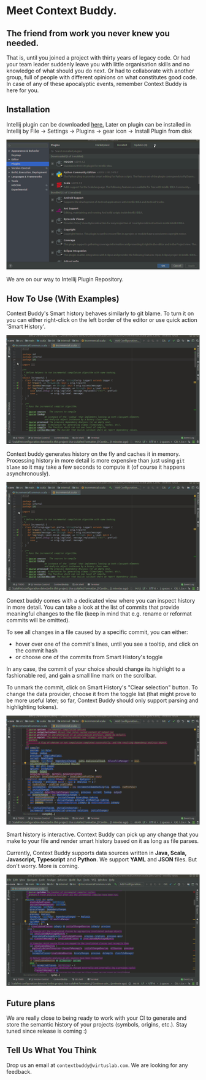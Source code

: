 # Meet Context Buddy.

## The friend from work you never knew you needed. 

That is, until you joined a project with thirty years of legacy code. 
Or had your team leader suddenly leave you with little organisation skills and no knowledge of what should you do next. 
Or had to collaborate with another group, full of people with different opinions on what constitutes good code.
In case of any of these apocalyptic events, remember Context Buddy is here for you.

## Installation

Intellij plugin can be downloaded [here.](https://wip-repos.s3.eu-central-1.amazonaws.com/context-buddy-0.2.1-M2.zip)
Later on plugin can be installed in Intellij by File -> Settings -> Plugins -> gear icon -> Install Plugin from disk

![Generate Data](imgs/install.gif)


We are on our way to Intellij Plugin Repository.

## How To Use (With Examples)

Context Buddy's Smart history behaves similarly to git blame. To turn it on you can either right-click on the left border of the editor or use quick action 'Smart History'.

![Generating history](imgs/showing_history.gif)


Context buddy generates history on the fly and caches it in memory. Processing history in more detail is more expensive than just using `git blame` so it may take a few seconds to compute it (of course it happens asynchronously).

![Generating history](imgs/loading_history.gif)

Conext buddy comes with a dedicated view where you can inspect history in more detail. You can take a look at the list of commits that provide meaningful changes to the file (keep in mind that e.g. rename or reformat commits will be omitted). 

To see all changes in a file caused by a specific commit, you can either:

- hover over one of the commit's lines, until you see a tooltip, and click on the commit hash
- or choose one of the commits from Smart History's toggle

In any case, the commit of your choice should change its highlight to a fashionable red, and gain a small line mark 
on the scrollbar.


To unmark the commit, click on Smart History's "Clear selection" button. To change the data provider, choose it from the toggle list
(that might prove to be more useful later; so far, Context Buddy should only support parsing and highlighting tokens).

![Generating history](imgs/selecting_commit.gif)


Smart history is interactive. Context Buddy can pick up any change that you make to your file and render smart history based on it as long as file parses.

Currently, Context Buddy supports data sources written in **Java, Scala, Javascript, Typescript** and **Python**. We support **YAML** and **JSON** files. 
But don't worry. More is coming.

![Interactive changes](imgs/interactive.gif)


## Future plans

We are really close to being ready to work with your CI to generate and store the semantic history of your projects (symbols, origins, etc.). Stay tuned since release is coming :)

## Tell Us What You Think

Drop us an email at `contextbuddy@virtuslab.com`. We are looking for any feedback.
